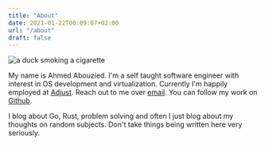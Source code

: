 ```yaml
---
title: "About"
date: 2021-01-22T00:09:07+02:00
url: "/about"
draft: false
---
```


![a duck smoking a cigarette](/profile-photo.jpg)

My name is Ahmed Abouzied. I'm a self taught software engineer with interest in OS development and virtualization. Currently I'm happily employed at [Adjust](https://adjust.com). Reach out to me over [email](mailto:email@aabouzied.com). You can follow my work on [Github](https://github.com/ahmedaabouzied).

I blog about Go, Rust, problem solving and often I just blog about my thoughts on random subjects. Don't take things being written here very seriously.
